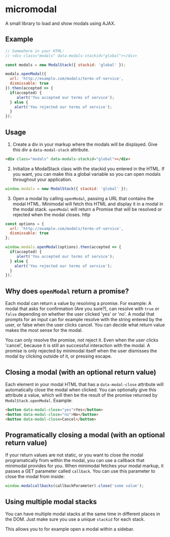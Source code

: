 # micromodal

A small library to load and show modals using AJAX.

## Example

```javascript
// Somewhere in your HTML:
// <div class="modals" data-modals-stackid="global"></div>

const modals = new ModalStack({ stackid: 'global' });

modals.openModal({
  url: 'http://example.com/modals/terms-of-service',
  dismissable: true
}).then(accepted => {
  if(accepted) {
     alert('You accepted our terms of service');
  } else {
    alert('You rejected our terms of service');
  }
});
```

## Usage

1. Create a div in your markup where the modals will be displayed. Give this div a `data-modal-stack` attribute.
```html
<div class="modals" data-modals-stackid="global"></div>
```

2. Initialize a ModalStack class with the stackid you entered in the HTML. If you want, you can make this a global variable so you can open modals throughout your application.
```javascript
window.modals = new ModalStack({ stackid: 'global' });
```

3. Open a modal by calling `openModal`, passing a URL that contains the modal HTML. Minimodal will fetch this HTML and display it in a modal in the modal stack. `openModal` will return a Promise that will be resolved or rejected when the modal closes.
http
```javascript
const options = {
  url: 'http://example.com/modals/terms-of-service',
  dismissable: true
};

window.modals.openModal(options).then(accepted => {
  if(accepted) {
     alert('You accepted our terms of service');
  } else {
    alert('You rejected our terms of service');
  }
});
```

## Why does `openModal` return a promise?
Each modal can return a value by resolving a promise. For example: A modal that asks for confirmation (Are you sure?),
can resolve with `true` or `false` depending on whether the user clicked 'yes' or 'no'.
A modal that prompts for an input can for example resolve with the string entered by the user,
or false when the user clicks cancel. You can decide what return value makes the most sense for the modal.

You can only resolve the promise, not reject it. Even when the user clicks 'cancel',
because it is still an successful interaction with the modal. A promise is only rejected by minimodal itself when
the user dismisses the modal by clicking outside of it, or pressing escape.

## Closing a modal (with an optional return value)
Each element in your modal HTML that has a `data-modal-close` attribute will automatically close the modal when clicked. You can optionally give this attribute a value, which will then be the result of the promise returned by `ModalStack.openModal`. Example:

```html
<button data-modal-close="yes">Yes</button>
<button data-modal-close="no">No</button>
<button data-modal-close>Cancel</button>
```

## Programatically closing a modal (with an optional return value)
If your return values are not static, or you want to close the modal programatically from within the modal, you can use a callback that minimodal provides for you. When minimodal fetches your modal markup, it passes a GET parameter called `callback`.
You can use this parameter to close the modal from inside:

```javascript
window.modalcallbacks(callbackParameter).close('some value');
```

## Using multiple modal stacks
You can have multiple modal stacks at the same time in different places in the DOM.
Just make sure you use a unique `stackid` for each stack.

This allows you to for example open a modal within a sidebar.
